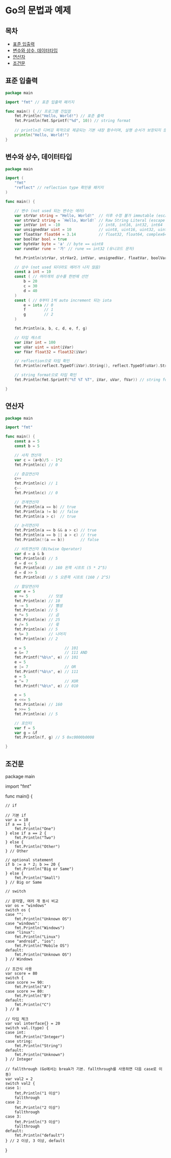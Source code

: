 # Go의 문법과 예제

## 목차
- [표준 입출력](#표준-입출력)
- [변수와 상수, 데이터타입](#변수와-상수-데이터타입)
- [연산자](#연산자)
- [조건문](#조건문)

## 표준 입출력
```go
package main

import "fmt" // 표준 입출력 패키지

func main() { // 프로그램 진입점
	fmt.Println("Hello, World!") // 표준 출력
	fmt.Println(fmt.Sprintf("%d", 10)) // string format
	
	// println은 디버깅 목적으로 제공되는 기본 내장 함수이며, 실행 순서가 보장되지 않음.
	println("Hello, World!")
}

```

## 변수와 상수, 데이터타입
```go
package main

import (
	"fmt"
	"reflect" // reflection type 확인용 패키지
)

func main() {

	// 변수 (not used 되는 변수는 에러)
	var strVar string = "Hello, World!"  // 이후 수정 불가 immutable (escape 문자 사용 가능)
	var strVar2 string = `Hello, World!` // Raw String Literal (escape 문자 무시)
	var intVar int = -10                 // int8, int16, int32, int64
	var unsignedVar uint = 10            // uint8, uint16, uint32, uint64, uintptr (양수만 표현)
	var floatVar float64 = 3.14          // float32, float64, complex64, complex128
	var boolVar bool = true
	var byteVar byte = 'a' // byte == uint8
	var runeVar rune = '가' // rune == int32 (유니코드 문자)

	fmt.Println(strVar, strVar2, intVar, unsignedVar, floatVar, boolVar, byteVar, runeVar)

	// 상수 (not used 되더라도 에러가 나지 않음)
	const a int = 10
	const ( // 여러개의 상수를 한번에 선언
		b = 20
		c = 30
		d = 40
	)
	const ( // 0부터 1씩 auto increment 되는 iota
		e = iota // 0
		f        // 1
		g        // 2
	)

	fmt.Println(a, b, c, d, e, f, g)

	// 타입 캐스트
	var iVar int = 100
	var uVar uint = uint(iVar)
	var fVar float32 = float32(iVar)

	// reflection으로 타입 확인
	fmt.Println(reflect.TypeOf(iVar).String(), reflect.TypeOf(uVar).String(), reflect.TypeOf(fVar))

	// string format으로 타입 확인
	fmt.Println(fmt.Sprintf("%T %T %T", iVar, uVar, fVar)) // string format으로 타입 확인

}

```

## 연산자
```go
package main

import "fmt"

func main() {
	const a = 5
	const b = 5

	// 사칙 연산자
	var c = (a+b)/5 - 1*2
	fmt.Println(c) // 0

	// 증감연산자
	c++
	fmt.Println(c) // 1
	c--
	fmt.Println(c) // 0

	// 관계연산자
	fmt.Println(a == b) // true
	fmt.Println(a != b) // false
	fmt.Println(a > c)  // true

	// 논리연산자
	fmt.Println(a == b && a > c) // true
	fmt.Println(a == b || a > c) // true
	fmt.Println(!(a == b))       // false

	// 비트연산자 (Bitwise Operator)
	var d = a & b
	fmt.Println(d) // 5
	d = d << 5
	fmt.Println(d) // 160 왼쪽 시프트 (5 * 2^5)
	d = d >> 5
	fmt.Println(d) // 5 오른쪽 시프트 (160 / 2^5)

	// 할당연산자
	var e = 5
	e += 5         // 덧셈
	fmt.Println(e) // 10
	e -= 5         // 뺄셈
	fmt.Println(e) // 5
	e *= 5         // 곱
	fmt.Println(e) // 25
	e /= 5         // 몫
	fmt.Println(e) // 5
	e %= 3         // 나머지
	fmt.Println(e) // 2

	e = 5                 // 101
	e &= 7                // 111 AND
	fmt.Printf("%b\n", e) // 101
	e = 5
	e |= 7                // OR
	fmt.Printf("%b\n", e) // 111
	e = 5
	e ^= 7                // XOR
	fmt.Printf("%b\n", e) // 010

	e = 5
	e <<= 5
	fmt.Println(e) // 160
	e >>= 5
	fmt.Println(e) // 5

	// 포인터
	var f = 5
	var g = &f
	fmt.Println(f, g) // 5 0xc0000b0008

}

```

## 조건문
package main

import "fmt"

func main() {

	// if

	// 기본 if
	var a = 10
	if a == 1 {
		fmt.Println("One")
	} else if a == 2 {
		fmt.Println("Two")
	} else {
		fmt.Println("Other")
	} // Other

	// optional statement
	if b := a * 2; b >= 20 {
		fmt.Println("Big or Same")
	} else {
		fmt.Println("Small")
	} // Big or Same

	// switch

	// 문자열, 여러 개 동시 비교
	var os = "windows"
	switch os {
	case "":
		fmt.Println("Unknown OS")
	case "windows":
		fmt.Println("Windows")
	case "linux":
		fmt.Println("Linux")
	case "android", "ios":
		fmt.Println("Mobile OS")
	default:
		fmt.Println("Unknown OS")
	} // Windows

	// 조건식 사용
	var score = 80
	switch {
	case score >= 90:
		fmt.Println("A")
	case score >= 80:
		fmt.Println("B")
	default:
		fmt.Println("C")
	} // B

	// 타입 체크
	var val interface{} = 20
	switch val.(type) {
	case int:
		fmt.Println("Integer")
	case string:
		fmt.Println("String")
	default:
		fmt.Println("Unknown")
	} // Integer

	// fallthrough (Go에서는 break가 기본. fallthrough를 사용하면 다음 case로 이동)
	var val2 = 2
	switch val2 {
	case 1:
		fmt.Println("1 이상")
		fallthrough
	case 2:
		fmt.Println("2 이상")
		fallthrough
	case 3:
		fmt.Println("3 이상")
		fallthrough
	default:
		fmt.Println("default")
	} // 2 이상, 3 이상, default

}

